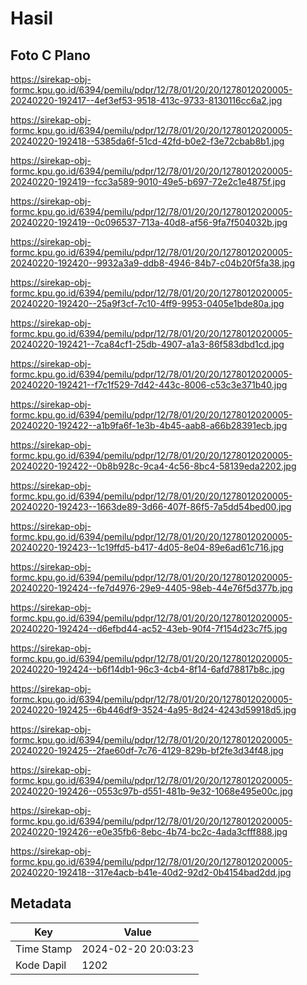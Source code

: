 # Hasil

## Foto C Plano

https://sirekap-obj-formc.kpu.go.id/6394/pemilu/pdpr/12/78/01/20/20/1278012020005-20240220-192417--4ef3ef53-9518-413c-9733-8130116cc6a2.jpg

https://sirekap-obj-formc.kpu.go.id/6394/pemilu/pdpr/12/78/01/20/20/1278012020005-20240220-192418--5385da6f-51cd-42fd-b0e2-f3e72cbab8b1.jpg

https://sirekap-obj-formc.kpu.go.id/6394/pemilu/pdpr/12/78/01/20/20/1278012020005-20240220-192419--fcc3a589-9010-49e5-b697-72e2c1e4875f.jpg

https://sirekap-obj-formc.kpu.go.id/6394/pemilu/pdpr/12/78/01/20/20/1278012020005-20240220-192419--0c096537-713a-40d8-af56-9fa7f504032b.jpg

https://sirekap-obj-formc.kpu.go.id/6394/pemilu/pdpr/12/78/01/20/20/1278012020005-20240220-192420--9932a3a9-ddb8-4946-84b7-c04b20f5fa38.jpg

https://sirekap-obj-formc.kpu.go.id/6394/pemilu/pdpr/12/78/01/20/20/1278012020005-20240220-192420--25a9f3cf-7c10-4ff9-9953-0405e1bde80a.jpg

https://sirekap-obj-formc.kpu.go.id/6394/pemilu/pdpr/12/78/01/20/20/1278012020005-20240220-192421--7ca84cf1-25db-4907-a1a3-86f583dbd1cd.jpg

https://sirekap-obj-formc.kpu.go.id/6394/pemilu/pdpr/12/78/01/20/20/1278012020005-20240220-192421--f7c1f529-7d42-443c-8006-c53c3e371b40.jpg

https://sirekap-obj-formc.kpu.go.id/6394/pemilu/pdpr/12/78/01/20/20/1278012020005-20240220-192422--a1b9fa6f-1e3b-4b45-aab8-a66b28391ecb.jpg

https://sirekap-obj-formc.kpu.go.id/6394/pemilu/pdpr/12/78/01/20/20/1278012020005-20240220-192422--0b8b928c-9ca4-4c56-8bc4-58139eda2202.jpg

https://sirekap-obj-formc.kpu.go.id/6394/pemilu/pdpr/12/78/01/20/20/1278012020005-20240220-192423--1663de89-3d66-407f-86f5-7a5dd54bed00.jpg

https://sirekap-obj-formc.kpu.go.id/6394/pemilu/pdpr/12/78/01/20/20/1278012020005-20240220-192423--1c19ffd5-b417-4d05-8e04-89e6ad61c716.jpg

https://sirekap-obj-formc.kpu.go.id/6394/pemilu/pdpr/12/78/01/20/20/1278012020005-20240220-192424--fe7d4976-29e9-4405-98eb-44e76f5d377b.jpg

https://sirekap-obj-formc.kpu.go.id/6394/pemilu/pdpr/12/78/01/20/20/1278012020005-20240220-192424--d6efbd44-ac52-43eb-90f4-7f154d23c7f5.jpg

https://sirekap-obj-formc.kpu.go.id/6394/pemilu/pdpr/12/78/01/20/20/1278012020005-20240220-192424--b6f14db1-96c3-4cb4-8f14-6afd78817b8c.jpg

https://sirekap-obj-formc.kpu.go.id/6394/pemilu/pdpr/12/78/01/20/20/1278012020005-20240220-192425--6b446df9-3524-4a95-8d24-4243d59918d5.jpg

https://sirekap-obj-formc.kpu.go.id/6394/pemilu/pdpr/12/78/01/20/20/1278012020005-20240220-192425--2fae60df-7c76-4129-829b-bf2fe3d34f48.jpg

https://sirekap-obj-formc.kpu.go.id/6394/pemilu/pdpr/12/78/01/20/20/1278012020005-20240220-192426--0553c97b-d551-481b-9e32-1068e495e00c.jpg

https://sirekap-obj-formc.kpu.go.id/6394/pemilu/pdpr/12/78/01/20/20/1278012020005-20240220-192426--e0e35fb6-8ebc-4b74-bc2c-4ada3cfff888.jpg

https://sirekap-obj-formc.kpu.go.id/6394/pemilu/pdpr/12/78/01/20/20/1278012020005-20240220-192418--317e4acb-b41e-40d2-92d2-0b4154bad2dd.jpg


## Metadata

| Key        | Value               |
| ---------- | ------------------- |
| Time Stamp | 2024-02-20 20:03:23 |
| Kode Dapil | 1202                |




